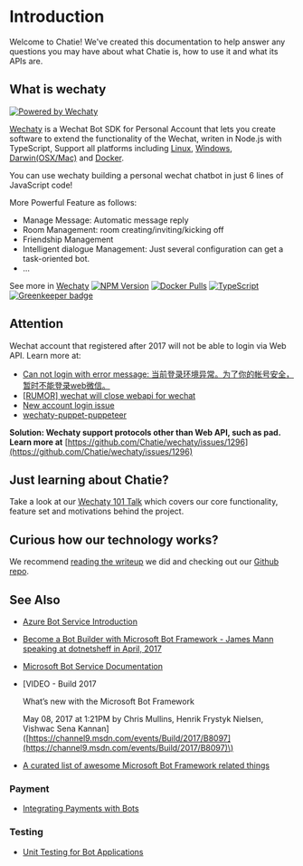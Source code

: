 # Introduction

Welcome to Chatie! We've created this documentation to help answer any questions you may have about what Chatie is, how to use it and what its APIs are.



## What is wechaty

[![Powered by Wechaty](https://img.shields.io/badge/Powered%20By-Wechaty-blue.svg)](https://github.com/chatie/wechaty)

[Wechaty](https://github.com/Chatie/wechaty/) is a Wechat Bot SDK for Personal Account that lets you create software to extend the functionality of the Wechat, writen in Node.js with TypeScript, Support all platforms including [Linux](https://travis-ci.com/chatie/wechaty), [Windows](https://ci.appveyor.com/project/chatie/wechaty), [Darwin\(OSX/Mac\)](https://travis-ci.com/chatie/wechaty) and [Docker](https://app.shippable.com/github/Chatie/wechaty).

You can use wechaty building a personal wechat chatbot in just 6 lines of JavaScript code!

More Powerful Feature as follows:

* Manage Message: Automatic message reply
* Room Management: room creating/inviting/kicking off
* Friendship Management
* Intelligent dialogue Management: Just several configuration can get a task-oriented bot.
* ...

See more in [Wechaty](https://github.com/chatie/wechaty) [![NPM Version](https://badge.fury.io/js/wechaty.svg)](https://badge.fury.io/js/wechaty) [![Docker Pulls](https://img.shields.io/docker/pulls/zixia/wechaty.svg?maxAge=2592000)](https://hub.docker.com/r/zixia/wechaty/) [![TypeScript](https://img.shields.io/badge/<%2F>-TypeScript-blue.svg)](https://www.typescriptlang.org/) [![Greenkeeper badge](https://badges.greenkeeper.io/Chatie/wechaty.svg)](https://greenkeeper.io/)

## Attention

Wechat account that registered after 2017 will not be able to login via Web API. Learn more at:

* [Can not login with error message: 当前登录环境异常。为了你的帐号安全，暂时不能登录web微信。](https://github.com/Chatie/wechaty/issues/603)
* [\[RUMOR\] wechat will close webapi for wechat](https://github.com/Chatie/wechaty/issues/990)
* [New account login issue](https://github.com/Chatie/wechaty/issues/872)
* [wechaty-puppet-puppeteer](https://github.com/chatie/wechaty-puppet-puppeteer)

**Solution: Wechaty support protocols other than Web API, such as pad. Learn more at** [https://github.com/Chatie/wechaty/issues/1296](https://github.com/Chatie/wechaty/issues/1296)

## Just learning about Chatie?

Take a look at our [Wechaty 101 Talk](https://blog.chatie.io/wechaty-101-presentation/) which covers our core functionality, feature set and motivations behind the project.

## Curious how our technology works?

We recommend [reading the writeup](https://blog.chatie.io/wechaty-the-bot-sdk/) we did and checking out our [Github repo](https://github.com/Chatie/).

## See Also

* [Azure Bot Service Introduction](https://docs.microsoft.com/en-us/azure/bot-service/bot-service-overview-introduction)
* [Become a Bot Builder with Microsoft Bot Framework - James Mann speaking at dotnetsheff in April, 2017](https://pusher.com/sessions/meetup/dotnetsheff/become-a-bot-builder-with-microsoft-bot-framework)
* [Microsoft Bot Service Documentation](https://docs.microsoft.com/en-us/azure/bot-service/)
* \[VIDEO - Build 2017

  What’s new with the Microsoft Bot Framework

  May 08, 2017 at 1:21PM  by Chris Mullins, Henrik Frystyk Nielsen, Vishwac Sena Kannan\]\([https://channel9.msdn.com/events/Build/2017/B8097](https://channel9.msdn.com/events/Build/2017/B8097)\)

* [A curated list of awesome Microsoft Bot Framework related things](https://github.com/sozercan/awesome-botframework)

### Payment

* [Integrating Payments with Bots](https://www.microsoft.com/developerblog/2016/10/31/integrating-payments-with-bots/)

### Testing

* [Unit Testing for Bot Applications](https://www.microsoft.com/developerblog/2017/01/20/unit-testing-for-bot-applications/)

